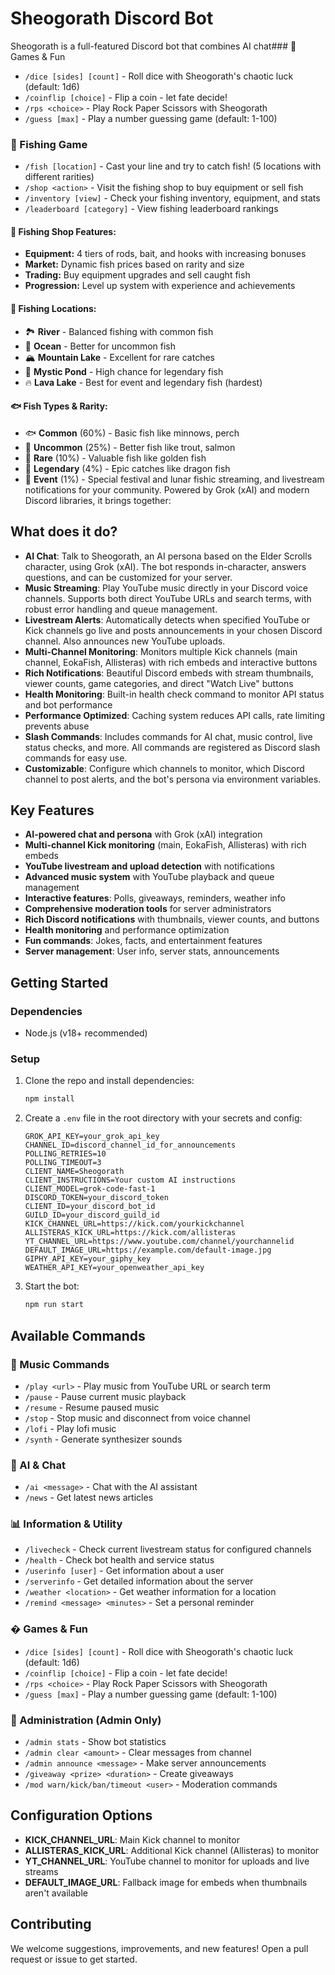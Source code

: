 
# Sheogorath Discord Bot

Sheogorath is a full-featured Discord bot that combines AI chat### 🎲 Games & Fun
- `/dice [sides] [count]` - Roll dice with Sheogorath's chaotic luck (default: 1d6)
- `/coinflip [choice]` - Flip a coin - let fate decide!
- `/rps <choice>` - Play Rock Paper Scissors with Sheogorath
- `/guess [max]` - Play a number guessing game (default: 1-100)

### 🎣 Fishing Game
- `/fish [location]` - Cast your line and try to catch fish! (5 locations with different rarities)
- `/shop <action>` - Visit the fishing shop to buy equipment or sell fish
- `/inventory [view]` - Check your fishing inventory, equipment, and stats
- `/leaderboard [category]` - View fishing leaderboard rankings

#### 🏪 Fishing Shop Features:
- **Equipment:** 4 tiers of rods, bait, and hooks with increasing bonuses
- **Market:** Dynamic fish prices based on rarity and size
- **Trading:** Buy equipment upgrades and sell caught fish
- **Progression:** Level up system with experience and achievements

#### 🎯 Fishing Locations:
- 🏞️ **River** - Balanced fishing with common fish
- 🌊 **Ocean** - Better for uncommon fish
- 🏔️ **Mountain Lake** - Excellent for rare catches
- 🌌 **Mystic Pond** - High chance for legendary fish
- 🔥 **Lava Lake** - Best for event and legendary fish (hardest)

#### 🐟 Fish Types & Rarity:
- 🐟 **Common** (60%) - Basic fish like minnows, perch
- 🐠 **Uncommon** (25%) - Better fish like trout, salmon
- 🦈 **Rare** (10%) - Valuable fish like golden fish
- 🐋 **Legendary** (4%) - Epic catches like dragon fish
- 🎏 **Event** (1%) - Special festival and lunar fishic streaming, and livestream notifications for your community. Powered by Grok (xAI) and modern Discord libraries, it brings together:

## What does it do?

- **AI Chat**: Talk to Sheogorath, an AI persona based on the Elder Scrolls character, using Grok (xAI). The bot responds in-character, answers questions, and can be customized for your server.
- **Music Streaming**: Play YouTube music directly in your Discord voice channels. Supports both direct YouTube URLs and search terms, with robust error handling and queue management.
- **Livestream Alerts**: Automatically detects when specified YouTube or Kick channels go live and posts announcements in your chosen Discord channel. Also announces new YouTube uploads.
- **Multi-Channel Monitoring**: Monitors multiple Kick channels (main channel, EokaFish, Allisteras) with rich embeds and interactive buttons
- **Rich Notifications**: Beautiful Discord embeds with stream thumbnails, viewer counts, game categories, and direct "Watch Live" buttons
- **Health Monitoring**: Built-in health check command to monitor API status and bot performance
- **Performance Optimized**: Caching system reduces API calls, rate limiting prevents abuse
- **Slash Commands**: Includes commands for AI chat, music control, live status checks, and more. All commands are registered as Discord slash commands for easy use.
- **Customizable**: Configure which channels to monitor, which Discord channel to post alerts, and the bot's persona via environment variables.

## Key Features

- **AI-powered chat and persona** with Grok (xAI) integration
- **Multi-channel Kick monitoring** (main, EokaFish, Allisteras) with rich embeds
- **YouTube livestream and upload detection** with notifications
- **Advanced music system** with YouTube playback and queue management
- **Interactive features**: Polls, giveaways, reminders, weather info
- **Comprehensive moderation tools** for server administrators
- **Rich Discord notifications** with thumbnails, viewer counts, and buttons
- **Health monitoring** and performance optimization
- **Fun commands**: Jokes, facts, and entertainment features
- **Server management**: User info, server stats, announcements

## Getting Started

### Dependencies

- Node.js (v18+ recommended)

### Setup

1. Clone the repo and install dependencies:
	```sh
	npm install
	```
2. Create a `.env` file in the root directory with your secrets and config:
	```
	GROK_API_KEY=your_grok_api_key
	CHANNEL_ID=discord_channel_id_for_announcements
	POLLING_RETRIES=10
	POLLING_TIMEOUT=3
	CLIENT_NAME=Sheogorath
	CLIENT_INSTRUCTIONS=Your custom AI instructions
	CLIENT_MODEL=grok-code-fast-1
	DISCORD_TOKEN=your_discord_token
	CLIENT_ID=your_discord_bot_id
	GUILD_ID=your_discord_guild_id
	KICK_CHANNEL_URL=https://kick.com/yourkickchannel
	ALLISTERAS_KICK_URL=https://kick.com/allisteras
	YT_CHANNEL_URL=https://www.youtube.com/channel/yourchannelid
	DEFAULT_IMAGE_URL=https://example.com/default-image.jpg
	GIPHY_API_KEY=your_giphy_key
	WEATHER_API_KEY=your_openweather_api_key
	```
3. Start the bot:
	```sh
	npm run start
	```

## Available Commands

### 🎵 Music Commands
- `/play <url>` - Play music from YouTube URL or search term
- `/pause` - Pause current music playback
- `/resume` - Resume paused music
- `/stop` - Stop music and disconnect from voice channel
- `/lofi` - Play lofi music
- `/synth` - Generate synthesizer sounds

### 🤖 AI & Chat
- `/ai <message>` - Chat with the AI assistant
- `/news` - Get latest news articles

### 📊 Information & Utility
- `/livecheck` - Check current livestream status for configured channels
- `/health` - Check bot health and service status
- `/userinfo [user]` - Get information about a user
- `/serverinfo` - Get detailed information about the server
- `/weather <location>` - Get weather information for a location
- `/remind <message> <minutes>` - Set a personal reminder

### � Games & Fun
- `/dice [sides] [count]` - Roll dice with Sheogorath's chaotic luck (default: 1d6)
- `/coinflip [choice]` - Flip a coin - let fate decide!
- `/rps <choice>` - Play Rock Paper Scissors with Sheogorath
- `/guess [max]` - Play a number guessing game (default: 1-100)

### 👑 Administration (Admin Only)
- `/admin stats` - Show bot statistics
- `/admin clear <amount>` - Clear messages from channel
- `/admin announce <message>` - Make server announcements
- `/giveaway <prize> <duration>` - Create giveaways
- `/mod warn/kick/ban/timeout <user>` - Moderation commands

## Configuration Options

- **KICK_CHANNEL_URL**: Main Kick channel to monitor
- **ALLISTERAS_KICK_URL**: Additional Kick channel (Allisteras) to monitor
- **YT_CHANNEL_URL**: YouTube channel to monitor for uploads and live streams
- **DEFAULT_IMAGE_URL**: Fallback image for embeds when thumbnails aren't available

## Contributing

We welcome suggestions, improvements, and new features! Open a pull request or issue to get started.
